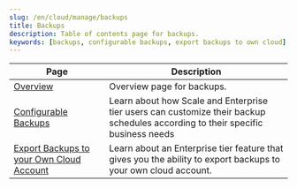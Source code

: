 ```yaml
---
slug: /en/cloud/manage/backups
title: Backups
description: Table of contents page for backups.
keywords: [backups, configurable backups, export backups to own cloud]
---
```


| Page                                                                                 | Description                                                                                                                     |
|--------------------------------------------------------------------------------------|---------------------------------------------------------------------------------------------------------------------------------|
| [Overview](./overview.md)                                                            | Overview page for backups.                                                                                                      |
| [Configurable Backups](./configurable-backups.md)                                    | Learn about how Scale and Enterprise tier users can customize their backup schedules according to their specific business needs |
| [Export Backups to your Own Cloud Account](./export-backups-to-own-cloud-account.md) | Learn about an Enterprise tier feature that gives you the ability to export backups to your own cloud account.                  |